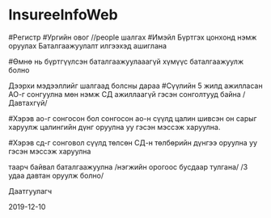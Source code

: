 # InsureeInfoWeb

#Регистр
#Ургийн овог
//people шалгах
#Имэйл
Бүртгэх цонхонд нэмж оруулах
Баталгаажуулалт илгээхэд ашиглана

#Өмнө нь бүртгүүлсэн баталгаажуулааагүй хүмүүс баталгаажуулж болно

Дээрхи мэдээллийг шалгаад болсны дараа
#Сүүлийн 5 жилд ажилласан АО-г сонгуулна мөн нэмж СД ажиллаагүй гэсэн сонголтууд байна
/Давтахгүй/

#Хэрэв ао-г сонгосон бол сонгосон ао-н сүүлд цалин шивсэн он сарыг харуулж цалингийн дүнг оруулна уу гэсэн мэссэж харуулна.

#Хэрэв сд-г сонговол сүүлд төлсөн СД-н төлбөрийн дүнгээ оруулна уу гэсэн мэссэж харуулна

таарч байвал баталгаажуулна /нэгжийн орогоос бусдаар тулгана/
/3 удаа давтан оруулж болно/

Даатгуулагч

<!-- DONE 1. Гэрээний бүртгэл -->
<!-- TODO 2. Гэрээ байгуулах боломжгүй талаар мэдээлэх
   a. Гэрээ байгуулсан
   b. Тэтгэвэрт гарсан
   c. Нас барсан -->
<!-- DONE 4. Төлбөр төлөх хүсэлт илгээх -->
<!-- DONE 5. Төлбөр төлөгдөж гэрээ байгуулагдсан талаарх мэдэгдэл -->
<!-- DONE 6. Дараагийн төлбөр хийх хугацааг сануулах мэдэгдэл -->
<!-- TODO 7. Гэрээний хугацаа дуусаж байгааг сануулах мэдэгдэл -->
<!-- TODO 8. Тухайн сард ажилласан байвал мэдэгдэл -->
<!-- DONE 9. Ногдуулалт хийгдсэн талаар мэдэгдэл -->
<!-- TODO 10. Ногдуулалт хийлгүй алгассан талаар мэдэгдэл -->
<!-- DONE 11. Гэрээг сунгах хүсэлт илгээх
    a. Өмнөх нөхцлөөр сунгах
    b. Гэрээний нөхцлийг өөрчлөн сунгах -->
<!-- TODO 12. Доод хэмжээ өөрчлөгдөж гэрээ өөрчлөгдөж байгаа талаар мэдэгдэл -->
<!-- TODO 13. Гэрээ дуусгавар болсон талаар мэдэгдэл
    a. ӨН тэтгэвэрт гарсан
    b. Нас барвал
    c. Гэрээгээ шилжүүлсэн -->
<!-- TODO 14. Гэрээ шилжүүлэх
    a. Шимтгэлийн тооцоотой талаар мэдэгдэл
    b. Байцаагч зөвшөөрөөгүй талаар мэдэгдэл -->
<!-- TODO Logging -->

2019-12-10

<!-- DONE Төлбөр төлөхөд аль саруудыг төлөхөө сонгоод төлөх боломжтой байх -->
